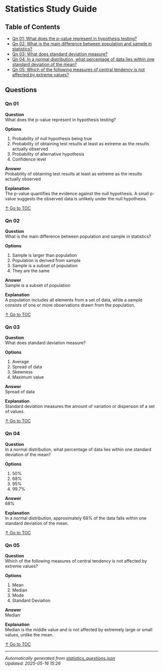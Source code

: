 # Statistics Study Guide <a id="toc"></a>

## Table of Contents
- [Qn 01: What does the p-value represent in hypothesis testing?](#q01)  
- [Qn 02: What is the main difference between population and sample in statistics?](#q02)  
- [Qn 03: What does standard deviation measure?](#q03)  
- [Qn 04: In a normal distribution, what percentage of data lies within one standard deviation of the mean?](#q04)  
- [Qn 05: Which of the following measures of central tendency is not affected by extreme values?](#q05)

## Questions
### <a id="q01"></a> Qn 01

**Question**  
What does the p-value represent in hypothesis testing?

**Options**  
1. Probability of null hypothesis being true  
2. Probability of obtaining test results at least as extreme as the results actually observed  
3. Probability of alternative hypothesis  
4. Confidence level  

**Answer**  
Probability of obtaining test results at least as extreme as the results actually observed

**Explanation**  
The p-value quantifies the evidence against the null hypothesis. A small p-value
  suggests the observed data is unlikely under the null hypothesis.

[↑ Go to TOC](#toc)

  

### <a id="q02"></a> Qn 02

**Question**  
What is the main difference between population and sample in statistics?

**Options**  
1. Sample is larger than population  
2. Population is derived from sample  
3. Sample is a subset of population  
4. They are the same  

**Answer**  
Sample is a subset of population

**Explanation**  
A population includes all elements from a set of data, while a sample consists
  of one or more observations drawn from the population.

[↑ Go to TOC](#toc)

  

### <a id="q03"></a> Qn 03

**Question**  
What does standard deviation measure?

**Options**  
1. Average  
2. Spread of data  
3. Skewness  
4. Maximum value  

**Answer**  
Spread of data

**Explanation**  
Standard deviation measures the amount of variation or dispersion of a set of
  values.

[↑ Go to TOC](#toc)

  

### <a id="q04"></a> Qn 04

**Question**  
In a normal distribution, what percentage of data lies within one standard deviation of the mean?

**Options**  
1. 50%  
2. 68%  
3. 95%  
4. 99.7%  

**Answer**  
68%

**Explanation**  
In a normal distribution, approximately 68% of the data falls within one
  standard deviation of the mean.

[↑ Go to TOC](#toc)

  

### <a id="q05"></a> Qn 05

**Question**  
Which of the following measures of central tendency is not affected by extreme values?

**Options**  
1. Mean  
2. Median  
3. Mode  
4. Standard Deviation  

**Answer**  
Median

**Explanation**  
Median is the middle value and is not affected by extremely large or small
  values, unlike the mean.

[↑ Go to TOC](#toc)



---

*Automatically generated from [statistics_questions.json](statistics_questions.json)*  
*Updated: 2025-05-16 15:26*
